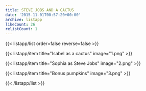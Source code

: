 ```yaml
---
title: STEVE JOBS AND A CACTUS
date: '2015-11-01T00:57:20+00:00'
archive: listapp
likeCount: 26
relistCount: 1
---
```


<!--more-->

{{< listapp/list order=false reverse=false >}}

   {{< listapp/item title="Isabel as a cactus"
      image="1.png" >}}

   {{< listapp/item title="Sophia as Steve Jobs"
      image="2.png" >}}

   {{< listapp/item title="Bonus pumpkins"
      image="3.png" >}}

{{< /listapp/list >}}

